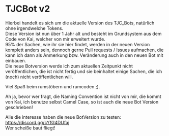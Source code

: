 # TJCBot v2
Hierbei handelt es sich um die aktuelle Version des TJC_Bots, natürlich ohne irgendwelche Tokens. \
Diese Version ist nun über 1 Jahr alt und besteht im Grundsystem aus dem Code von Kai, welcher von mir erweitert wurde. \
95% der Sachen, wie ihr sie hier findet, werden in der neuen Version komplett anders sein, dennoch gerne Pull requests / Issues aufmachen, die kann ich dann als Anmerkung bzw. Veränderung auch in den neuen Bot mit einbauen.\
Die neue Botversion werde ich zum aktuellen Zeitpunkt nicht veröffentlichen, die ist nicht fertig und sie beinhaltet einige Sachen, die ich (noch) nicht veröffentlichen will.

Viel Spaß beim rumstöbern und rumcoden ;).


Ah ja, bevor wer fragt, die Naming Convention ist nicht von mir, die kommt von Kai, ich benutze selbst Camel Case, so ist auch die neue Bot Version geschrieben!

Alle die interesse haben die neue BotVersion zu testen: https://discord.gg/cYfG4DUfaj \
Wer scheiße baut fliegt!

